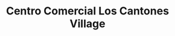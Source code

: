 ---
title: "Centro Comercial Los Cantones Village"
url: /a-coruna/centro-comercial-los-cantones-village/
shop: centro comercial
---